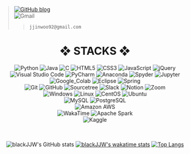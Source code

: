 <div align=left>
  
  > [![GitHub blog](https://img.shields.io/badge/blog-FAFAFA.svg?&style=for-the-badge&logo=GitHub&logoColor=black)](https://blackjjw.github.io/)<br>
  > <img alt="Gmail" src="https://img.shields.io/badge/Gmail-FAFAFA.svg?&style=for-the-badge&logo=Gmail&logoColor=black">
  >>    `jjinwoo92@gmail.com`
</div>

<div align=center><h1>❖ STACKS ❖</h1></div>

<div align=center>  
  <img alt="Python" src ="https://img.shields.io/badge/Python-3776AB.svg?&style=for-the-badge&logo=Python&logoColor=white"/>
  <img alt="Java" src ="https://img.shields.io/badge/Java-FF160B.svg?&style=for-the-badge&logo=Java&logoColor=black"/>
  <img alt="C" src ="https://img.shields.io/badge/C-A8B9CC.svg?&style=for-the-badge&logo=C&logoColor=black"/>   
  <img alt="HTML5" src ="https://img.shields.io/badge/HTML5-E34F26.svg?&style=for-the-badge&logo=HTML5&logoColor=black"/>
  <img alt="CSS3" src ="https://img.shields.io/badge/CSS3-1572B6.svg?&style=for-the-badge&logo=CSS3&logoColor=black"/>
  <img alt="JavaScript" src ="https://img.shields.io/badge/JavaScript-F7DF1E.svg?&style=for-the-badge&logo=JavaScript&logoColor=black"/>
  <img alt="jQuery" src ="https://img.shields.io/badge/jQuery-0769AD.svg?&style=for-the-badge&logo=jQuery&logoColor=black"/>
  <br>
  
  <img alt="Visual Studio Code" src="https://img.shields.io/badge/VScode-007ACC.svg?&style=for-the-badge&logo=Visual%20Studio%20Code&logoColor=black"/>
  <img alt="PyCharm" src="https://img.shields.io/badge/PyCharm-000000.svg?&style=for-the-badge&logo=PyCharm&logoColor=white"/>
  <img alt="Anaconda" src="https://img.shields.io/badge/Anaconda-44A833.svg?&style=for-the-badge&logo=Anaconda&logoColor=black"/>
  <img alt="Spyder" src="https://img.shields.io/badge/Spyder-FF0000.svg?&style=for-the-badge&logo=Spyder%20IDE&logoColor=black"/>
  <img alt="Jupyter" src="https://img.shields.io/badge/Jupyter-F37626.svg?&style=for-the-badge&logo=Jupyter&logoColor=black"/>
  <img alt="Google_Colab" src="https://img.shields.io/badge/Colab-F9AB00.svg?&style=for-the-badge&logo=Google%20Colab&logoColor=black"/>
  <img alt="Eclipse" src="https://img.shields.io/badge/Eclipse-2C2255.svg?&style=for-the-badge&logo=Eclipse%20IDE&logoColor=black"/> 
  <img alt="Spring" src="https://img.shields.io/badge/Spring-6DB33F.svg?&style=for-the-badge&logo=Spring&logoColor=black"/> 
  <br>

  <img alt="Git" src="https://img.shields.io/badge/Git-F05032.svg?&style=for-the-badge&logo=Git&logoColor=black"/>
  <img alt="GitHub" src="https://img.shields.io/badge/GitHub-181717.svg?&style=for-the-badge&logo=GitHub&logoColor=white"/>
  <img alt="Sourcetree" src="https://img.shields.io/badge/Sourcetree-0052CC.svg?&style=for-the-badge&logo=Sourcetree&logoColor=black"/>
  <img alt="Slack" src="https://img.shields.io/badge/Slack-4A154B.svg?&style=for-the-badge&logo=Slack&logoColor=black"/>
  <img alt="Notion" src="https://img.shields.io/badge/Notion-000000.svg?&style=for-the-badge&logo=Notion&logoColor=white"/>
  <img alt="Zoom" src="https://img.shields.io/badge/Zoom-2D8CFF.svg?&style=for-the-badge&logo=Zoom&logoColor=black"/>
  <br>
  
  <img alt="Windows" src="https://img.shields.io/badge/Windows-FAFAFA.svg?&style=for-the-badge&logo=Windows&logoColor=black"/>
  <img alt="Linux" src="https://img.shields.io/badge/Linux-FAFAFA.svg?&style=for-the-badge&logo=Linux&logoColor=black"/>
  <img alt="CentOS" src="https://img.shields.io/badge/CentOS-FAFAFA.svg?&style=for-the-badge&logo=CentOS&logoColor=black"/> 
  <img alt="Ubuntu" src="https://img.shields.io/badge/Ubuntu-FAFAFA.svg?&style=for-the-badge&logo=Ubuntu&logoColor=black"/>  
  <br>
  
  <img alt="MySQL" src="https://img.shields.io/badge/MySQL-FAFAFA.svg?&style=for-the-badge&logo=MySQL&logoColor=black"/>
  <img alt="PostgreSQL" src="https://img.shields.io/badge/PostgreSQL-FAFAFA.svg?&style=for-the-badge&logo=PostgreSQL&logoColor=black"/>
  <br>
  
  <img alt="Amazon AWS" src="https://img.shields.io/badge/AWS-FAFAFA.svg?&style=for-the-badge&logo=Amazon%20AWS&logoColor=black"/>
  <br>

  <img alt="WakaTime" src="https://img.shields.io/badge/WakaTime-FAFAFA.svg?&style=for-the-badge&logo=WakaTime&logoColor=black"/>
  <img alt="Apache Spark" src="https://img.shields.io/badge/Apache%20Spark-FAFAFA.svg?&style=for-the-badge&logo=Apache%20Spark&logoColor=black"/>
  <br>
  
  <img alt="Kaggle" src="https://img.shields.io/badge/Kaggle-FAFAFA.svg?&style=for-the-badge&logo=Kaggle&logoColor=black"/>
  <br>
  <br><br>
</div>

<div align=center>

  ![blackJJW's GitHub stats](https://github-readme-stats.vercel.app/api?username=blackJJW&show_icons=true&theme=dark)
  [![blackJJW's wakatime stats](https://github-readme-stats.vercel.app/api/wakatime?username=blackJJW&theme=dark)](https://github.com/anuraghazra/github-readme-stats)
  [![Top Langs](https://github-readme-stats.vercel.app/api/top-langs/?username=blackJJW&layout=compact&show_icons=true&theme=dark&langs_count=10)](https://github.com/anuraghazra/github-readme-stats)
</div>
